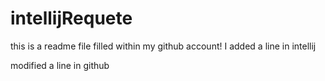 # intellijRequete
this is a readme file filled within my github account!
I added a line in intellij

modified a line in github
